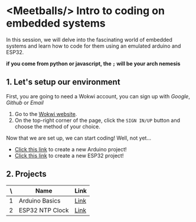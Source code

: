 # \<Meetballs/\> Intro to coding on embedded systems

In this session, we will delve into the fascinating world of embedded systems and learn how to code for them using an emulated arduino and ESP32.

**if you come from python or javascript, the `;` will be your arch nemesis**

## 1. Let's setup our environment

First, you are going to need a Wokwi account, you can sign up with *Google*, *Github* or *Email*

1. Go to the [Wokwi website](https://wokwi.com).
2. On the top-right corner of the page, click the `SIGN IN/UP` button and choose the method of your choice.

Now that we are set up, we can start coding! Well, not yet...

- [Click this link](https://wokwi.com/projects/new/arduino-uno) to create a new Arduino project!
- [Click this link](https://wokwi.com/projects/new/esp32) to create a new ESP32 project!

## 2. Projects

| \ | Name | Link |
| ----- | ----------- | ----------- |
| 1 | Arduino Basics | [Link](https://github.com/zinixyt/meetballs-embedded-workshop/blob/main/arduino-basics/README.md) |
| 2 | ESP32 NTP Clock | [Link](https://github.com/zinixyt/meetballs-embedded-workshop/blob/main/esp-ntp-clock/README.md) |
